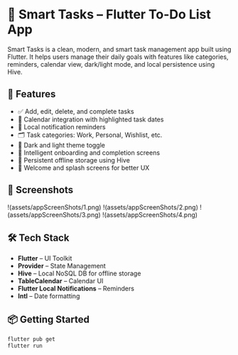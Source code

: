 # 📝 Smart Tasks – Flutter To-Do List App

Smart Tasks is a clean, modern, and smart task management app built using Flutter. It helps users manage their daily goals with features like categories, reminders, calendar view, dark/light mode, and local persistence using Hive.

## 🚀 Features

- ✅ Add, edit, delete, and complete tasks
- 📆 Calendar integration with highlighted task dates
- 🔔 Local notification reminders
- 🗂 Task categories: Work, Personal, Wishlist, etc.
- 🌙 Dark and light theme toggle
- 🧠 Intelligent onboarding and completion screens
- 💾 Persistent offline storage using Hive
- 🎉 Welcome and splash screens for better UX

## 📱 Screenshots

!(assets/appScreenShots/1.png)
!(assets/appScreenShots/2.png)
!(assets/appScreenShots/3.png)
!(assets/appScreenShots/4.png)

## 🛠 Tech Stack

- **Flutter** – UI Toolkit
- **Provider** – State Management
- **Hive** – Local NoSQL DB for offline storage
- **TableCalendar** – Calendar UI
- **Flutter Local Notifications** – Reminders
- **Intl** – Date formatting

## 📦 Getting Started

```bash
flutter pub get
flutter run
